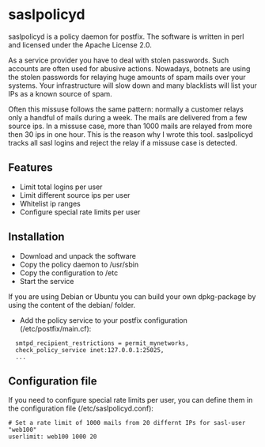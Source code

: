 saslpolicyd
===========

saslpolicyd is a policy daemon for postfix. The software is written in perl and licensed under the Apache License 2.0.

As a service provider you have to deal with stolen passwords. Such accounts are often used for abusive actions. Nowadays, botnets are using the stolen passwords for relaying huge amounts of spam mails over your systems. Your infrastructure will slow down and many blacklists will list your IPs as a known source of spam. 

Often this missuse follows the same pattern: normally a customer relays only a handful of mails during a week. The mails are delivered from a few source ips. In a missuse case, more than 1000 mails are relayed from more then 30 ips in one hour. This is the reason why I wrote this tool. saslpolicyd tracks all sasl logins and reject the relay if a missuse case is detected.


Features
-------------
* Limit total logins per user
* Limit different source ips per user
* Whitelist ip ranges
* Configure special rate limits per user


Installation
-------------
* Download and unpack the software
* Copy the policy daemon to /usr/sbin
* Copy the configuration to /etc
* Start the service

If you are using Debian or Ubuntu you can build your own dpkg-package by using the content of the debian/ folder.

* Add the policy service to your postfix configuration (/etc/postfix/main.cf):

```
  smtpd_recipient_restrictions = permit_mynetworks,
  check_policy_service inet:127.0.0.1:25025,
  ...
```

Configuration file
-----------------
If you need to configure special rate limits per user, you can define them in the configuration file (/etc/saslpolicyd.conf):


```
# Set a rate limit of 1000 mails from 20 differnt IPs for sasl-user "web100"
userlimit: web100 1000 20
```

